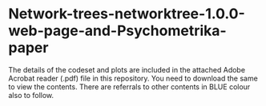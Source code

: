 # Network-trees-networktree-1.0.0-web-page-and-Psychometrika-paper

The details of the codeset and plots are included in the attached Adobe Acrobat reader (.pdf) file in this repository. 
You need to download the same to view the contents. There are referrals to other contents in BLUE colour also to follow.
